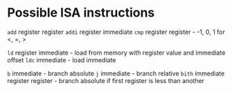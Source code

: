 # Possible ISA instructions

`add` register register
`addi` register immediate
`cmp` register register - -1, 0, 1 for <, =, >

`ld` register immediate - load from memory with register value and immediate offset
`ldc` immediate - load immediate

`b` immediate - branch absolute
`j` immediate - branch relative
`bith` immediate register register - branch absolute if first register is less than another

